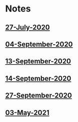 # Notes

## [27-July-2020](./2020/27-July-2020.md)

## [04-September-2020](./2020/04-September-2020.md)

## [13-September-2020](./2020/13-September-2020.md)

## [14-September-2020](./2020/14-September-2020.md)

## [27-September-2020](./2020/27-September-2020.md)

## [03-May-2021](./2021/03-May-2021.md)
